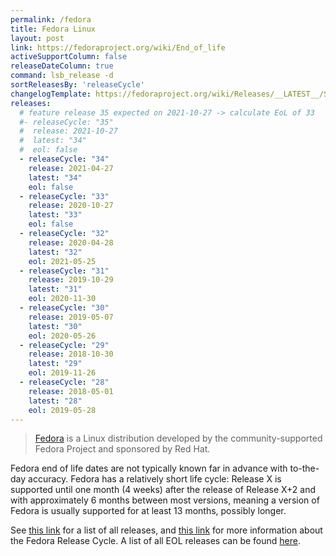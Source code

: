 ```yaml
---
permalink: /fedora
title: Fedora Linux
layout: post
link: https://fedoraproject.org/wiki/End_of_life
activeSupportColumn: false
releaseDateColumn: true
command: lsb_release -d
sortReleasesBy: 'releaseCycle'
changelogTemplate: https://fedoraproject.org/wiki/Releases/__LATEST__/Schedule
releases:
  # feature release 35 expected on 2021-10-27 -> calculate EoL of 33
  #- releaseCycle: "35"
  #  release: 2021-10-27
  #  latest: "34"
  #  eol: false
  - releaseCycle: "34"
    release: 2021-04-27
    latest: "34"
    eol: false
  - releaseCycle: "33"
    release: 2020-10-27
    latest: "33"
    eol: false
  - releaseCycle: "32"
    release: 2020-04-28
    latest: "32"
    eol: 2021-05-25
  - releaseCycle: "31"
    release: 2019-10-29
    latest: "31"
    eol: 2020-11-30
  - releaseCycle: "30"
    release: 2019-05-07
    latest: "30"
    eol: 2020-05-26
  - releaseCycle: "29"
    release: 2018-10-30
    latest: "29"
    eol: 2019-11-26
  - releaseCycle: "28"
    release: 2018-05-01
    latest: "28"
    eol: 2019-05-28
---
```


> [Fedora](https://getfedora.org/) is a Linux distribution developed by the community-supported Fedora Project and sponsored by Red Hat.

Fedora end of life dates are not typically known far in advance with to-the-day accuracy. Fedora has a relatively short life cycle: Release X is supported until one month (4 weeks) after the release of Release X+2 and with approximately 6 months between most versions, meaning a version of Fedora is usually supported for at least 13 months, possibly longer.

See [this link](https://fedoraproject.org/wiki/Releases) for a list of all releases, and [this link](https://fedoraproject.org/wiki/Fedora_Release_Life_Cycle) for more information about the Fedora Release Cycle. A list of all EOL releases can be found [here](https://fedoraproject.org/wiki/End_of_life).
